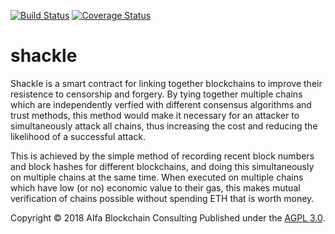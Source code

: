 [![Build Status](https://travis-ci.org/alfabc/shackle.svg?branch=master)](https://travis-ci.org/alfabc/shackle)
[![Coverage Status](https://coveralls.io/repos/github/alfabc/shackle/badge.svg?branch=master)](https://coveralls.io/github/alfabc/shackle?branch=master)

# shackle 

Shackle is a smart contract for linking together blockchains to improve their resistence to censorship and forgery.  By tying together multiple chains which are independently verfied with different consensus algorithms and trust methods, this method would make it necessary for an attacker to simultaneously attack all chains, thus increasing the cost and reducing the likelihood of a successful attack.

This is achieved by the simple method of recording recent block numbers and block hashes for different blockchains, and doing this simultaneously on multiple chains at the same time.  When executed on multiple chains which have low (or no) economic value to their gas, this makes mutual verification of chains possible without spending ETH that is worth money.

Copyright © 2018 Alfa Blockchain Consulting
Published under the [AGPL 3.0](https://opensource.org/licenses/AGPL-3.0).
